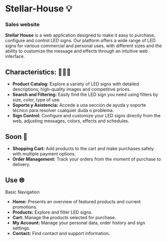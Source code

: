 # Stellar-House 💡

### Sales website

**Stellar House** is a web application designed to make it easy to purchase, configure and control LED signs. 
Our platform offers a wide range of LED signs for various commercial and personal uses, with different
sizes and the ability to customize the message and effects through an intuitive web interface.

## Characteristics: 👩🏻‍💻

- **Product Catalog:** Explore a variety of LED signs with detailed descriptions, high-quality images and competitive prices. 
- **Search and Filtering:** Easily find the LED sign you need using filters by size, color, type of use.
- **Soporte y Asistencia:** Accede a una sección de ayuda y soporte técnico para resolver cualquier duda o problema.
- **Sign Control:** Configure and customize your LED signs directly from the web, adjusting messages, colors, effects and schedules.

## Soon 🧠

- **Shopping Cart:** Add products to the cart and make purchases safely with multiple payment options.
- **Order Management:** Track your orders from the moment of purchase to delivery.

## Use 🌐

Basic Navigation
- **Home:** Presents an overview of featured products and current promotions.
- **Products:** Explore and filter LED signs.
- **Cart:** Manage the products selected for purchase.
- **My Account:** Manage your personal data, order history and sign settings.
- **Contact:** Find contact and support information.


